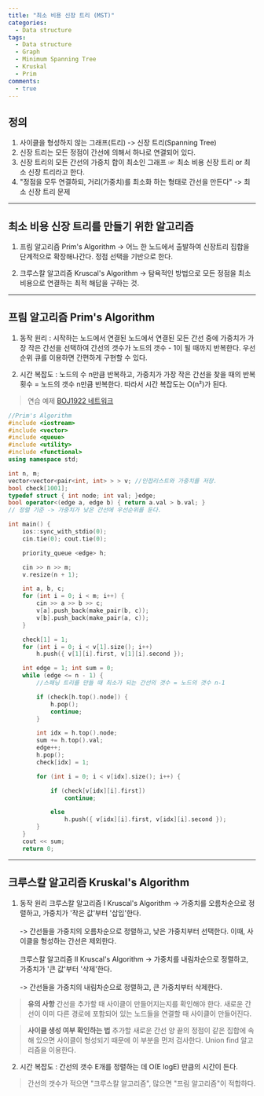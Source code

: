 ```yaml
---
title: "최소 비용 신장 트리 (MST)"
categories:
  - Data structure
tags:
  - Data structure
  - Graph
  - Minimum Spanning Tree
  - Kruskal
  - Prim
comments:
  - true
---
```


## 정의
1. 사이클을 형성하지 않는 그래프(트리) -> 신장 트리(Spanning Tree)
2. 신장 트리는 모든 정점이 간선에 의해서 하나로 연결되어 있다.
3. 신장 트리의 모든 간선의 가중치 합이 최소인 그래프 ☞ 최소 비용 신장 트리 or 최소 신장 트리라고 한다.
4. "정점을 모두 연결하되, 거리(가중치)를 최소화 하는 형태로 간선을 만든다" -> 최소 신장 트리 문제

---

## 최소 비용 신장 트리를 만들기 위한 알고리즘

1. 프림 알고리즘 Prim's Algorithm
-> 어느 한 노드에서 출발하여 신장트리 집합을 단계적으로 확장해나간다. 정점 선택을 기반으로 한다.

2. 크루스칼 알고리즘 Kruscal's Algorithm
-> 탐욕적인 방법으로 모든 정점을 최소 비용으로 연결하는 최적 해답을 구하는 것.


---

## 프림 알고리즘 Prim's Algorithm

1. 동작 원리 : 시작하는 노드에서 연결된 노드에서 연결된 모든 간선 중에 가중치가 가장 작은 간선을 선택하여 간선의 갯수가 노드의 갯수 - 1이 될 때까지 반복한다. 우선순위 큐를 이용하면 간편하게 구현할 수 있다.

2. 시간 복잡도 : 노드의 수 n만큼 반복하고, 가중치가 가장 작은 간선을 찾을 때의 반복횟수 = 노드의 갯수 n만큼 반복한다. 따라서 시간 복잡도는 O(n²)가 된다.


> 연습 예제  [BOJ1922 네트워크](https://www.acmicpc.net/problem/1922)

```cpp
//Prim's Algorithm
#include <iostream>
#include <vector>
#include <queue>
#include <utility>
#include <functional>
using namespace std;

int n, m;
vector<vector<pair<int, int> > > v; //인접리스트와 가중치를 저장.
bool check[1001];
typedef struct { int node; int val; }edge;
bool operator<(edge a, edge b) { return a.val > b.val; }
// 정렬 기준 -> 가중치가 낮은 간선에 우선순위를 둔다.

int main() {
	ios::sync_with_stdio(0);
	cin.tie(0); cout.tie(0);

	priority_queue <edge> h;

	cin >> n >> m;
	v.resize(n + 1);

	int a, b, c;
	for (int i = 0; i < m; i++) {
		cin >> a >> b >> c;
		v[a].push_back(make_pair(b, c)); 
		v[b].push_back(make_pair(a, c));
	}

	check[1] = 1;
	for (int i = 0; i < v[1].size(); i++)
		h.push({ v[1][i].first, v[1][i].second });

	int edge = 1; int sum = 0;
	while (edge <= n - 1) { 
        //스패닝 트리를 만들 때 최소가 되는 간선의 갯수 = 노드의 갯수 n-1

		if (check[h.top().node]) {
			h.pop();
			continue;
		}

		int idx = h.top().node;
		sum += h.top().val;
		edge++;
		h.pop();
		check[idx] = 1;

		for (int i = 0; i < v[idx].size(); i++) {

			if (check[v[idx][i].first])
				continue;

			else
				h.push({ v[idx][i].first, v[idx][i].second });
		}
	}
	cout << sum;
	return 0;
```

---

## 크루스칼 알고리즘 Kruskal's Algorithm

1. 동작 원리
크루스칼 알고리즘 Ⅰ Kruscal's Algorithm
-> 가중치를 오름차순으로 정렬하고, 가중치가 '작은 값'부터 '삽입'한다.
<br><br>
-> 간선들을 가중치의 오름차순으로 정렬하고, 낮은 가중치부터 선택한다. 이때, 사이클을 형성하는 간선은 제외한다.
<br><br>
크루스칼 알고리즘 Ⅱ Kruscal's Algorithm
-> 가중치를 내림차순으로 정렬하고, 가중치가 '큰 값'부터 '삭제'한다.
<br><br>
-> 간선들을 가중치의 내림차순으로 정렬하고, 큰 가중치부터 삭제한다.

> __유의 사항__
> 간선을 추가할 때 사이클이 만들어지는지를 확인해야 한다. 새로운 간선이 이미 다른 경로에 포함되어 있는 노드들을 연결할 때 사이클이 만들어진다.


> __사이클 생성 여부 확인하는 법__
> 추가할 새로운 간선 양 끝의 정점이 같은 집합에 속해 있으면 사이클이 형성되기 때문에 이 부분을 먼저 검사한다.
> Union find 알고리즘을 이용한다.

2. 시간 복잡도 : 간선의 갯수 E개를 정렬하는 데 O(E logE) 만큼의 시간이 든다.

> 간선의 갯수가 적으면 "크루스칼 알고리즘", 많으면 "프림 알고리즘"이 적합하다.